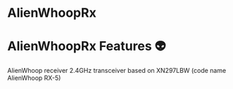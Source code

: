 # AlienWhoopRx

# AlienWhoopRx Features :alien:
AlienWhoop receiver 2.4GHz transceiver based on XN297LBW (code name AlienWhoop RX-5) 
